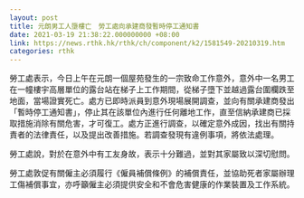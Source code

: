```yaml
---
layout: post
title: 元朗男工人墮樓亡　勞工處向承建商發暫時停工通知書
date: 2021-03-19 21:38:22.000000000 +08:00
link: https://news.rthk.hk/rthk/ch/component/k2/1581549-20210319.htm
categories: rthk
---
```


勞工處表示，今日上午在元朗一個屋苑發生的一宗致命工作意外，意外中一名男工在一幢樓宇高層單位的露台站在梯子上工作期間，從梯子墮下並越過露台圍欄跌至地面，當場證實死亡。處方已即時派員到意外現場展開調查，並向有關承建商發出「暫時停工通知書」，停止其在該單位內進行任何離地工作，直至信納承建商已採取措施消除有關危害，才可復工。處方正進行調查，以確定意外成因，找出有關持責者的法律責任，以及提出改善措施。若調查發現有違例事項，將依法處理。

勞工處說，對於在意外中有工友身故，表示十分難過，並對其家屬致以深切慰問。

勞工處敦促有關僱主必須履行《僱員補償條例》的補償責任，並協助死者家屬辦理工傷補償事宜，亦呼籲僱主必須提供安全和不會危害健康的作業裝置及工作系統。
